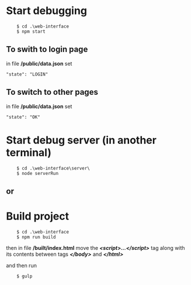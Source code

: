 # Start debugging
        $ cd .\web-interface
        $ npm start


## To swith to login page
in file **/public/data.json** set 

    "state": "LOGIN"


## To switch to other pages
in file **/public/data.json** set

    "state": "OK"


# Start debug server (in another terminal)
        $ cd .\web-interface\server\
        $ node serverRun


## or
# Build project
        $ cd .\web-interface
        $ npm run build

then in file **/built/index.html** move the ***&lt;script&gt;...&lt;/script&gt;*** tag along with its contents between tags ***&lt;/body&gt;*** and ***&lt;/html&gt;***

and then run

        $ gulp